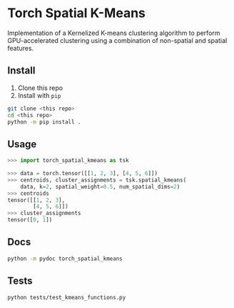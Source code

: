 # Torch Spatial K-Means

Implementation of a Kernelized K-means clustering algorithm to perform GPU-accelerated clustering using a combination of non-spatial and spatial features.

## Install

1. Clone this repo
2. Install with `pip`

```bash
git clone <this repo>
cd <this repo>
python -m pip install .
```

## Usage

```python
>>> import torch_spatial_kmeans as tsk

>>> data = torch.tensor([[1, 2, 3], [4, 5, 6]])
>>> centroids, cluster_assignments = tsk.spatial_kmeans(
    data, k=2, spatial_weight=0.5, num_spatial_dims=2)
>>> centroids
tensor([[1, 2, 3],
        [4, 5, 6]])
>>> cluster_assignments
tensor([0, 1])
```

## Docs

```bash
python -m pydoc torch_spatial_kmeans
```

## Tests
```bash
python tests/test_kmeans_functions.py
```
